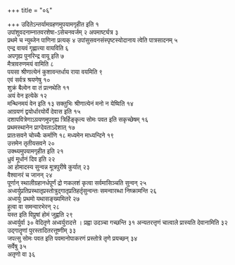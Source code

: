 +++
title = "०६"

+++
उदितेऽन्तर्यामग्रहणमुपयामगृहीत इति १  
उपांशुवदनाम्नातवरशेषा-ऽसेचनवर्जम् २
अपमार्ष्ट्यत्र ३  
प्रथमे च न्युब्जेन पाणिना प्रत्यक् ४
उपांसुसवनसंस्पृष्टस्योदानाय त्वेति
पात्रसादनम् ५  
एन्द्र वायवं गृह्णात्या वायविति ६  
अपगृह्य पुनरिन्द्र वायू
इति ७  
मैत्रावरुणमयं वामिति ८  
पयसा श्रीणात्येनं कुशावन्तर्धाय राया
वयमिति ९  
एवं सर्वत्र श्रयणेषु १०  
शुक्रं बैल्वेन वा तं
प्रत्नथेति ११  
अयं वेन इत्येके १२  
मन्थिनमयं वेन इति १३
सक्तुभिः श्रीणात्येनं मनो न येष्विति १४  
आग्रयणं द्वयोर्धारयोर्ये देवास
इति १५  
दशापवित्रेणाऽग्रयणमुपगृह्य त्रिर्हिङ्कृत्य सोमः पवत इति सकृच्छेषम्
१६  
प्रथमस्थानेन प्राग्देवताऽदेशात् १७  
प्रातःसवने चोच्चैः कर्माणि १८
मध्यमेन माध्यन्दिने १९  
उत्तमेन तृतीयसवने २०  
उक्थ्यमुपयामगृहीत
इति २१  
ध्रुवं मूर्धानं दिव इति २२  
आ होमादस्य सुन्वन्न मूत्रपुरीषे
कुर्यात् २३  
वैश्वानरं च जानन् २४  
पूर्णान्
स्थालीग्रहानर्धपूर्णं द्रो
णकलशं कृत्वा सर्वमासिञ्चति सुन्वन् २५
अध्वर्युप्रतिप्रस्थातृप्रस्तोत्रुद्गातृप्रतिहर्तृसुन्वन्तः
समन्वारब्धा निष्क्रामन्ति २६  
अध्वर्युः प्रथमो यथासङ्ख्यमितरे २७  
हुत्वा वा
समन्वारभेरन् २८  
यस्त इति विप्रुषां होमं जुह्वति २९  
अध्वर्युर्वा ३०
वेदितृणे अध्वर्युरादत्ते । प्रह्वा उदञ्चा गच्छन्ति ३१
अन्यतरत्तृणं चात्वाले प्रास्यति देवानामिति ३२  
उद्गातॄणां
पुरस्तादितरत्तूष्णीम् ३३  
जपत्सु सोमः पवत इति पवमानोपाकरणं
प्रस्तोत्रे तृणे प्रयच्छन् ३४  
सर्वेषु ३५  
अतृणो वा
३६  
